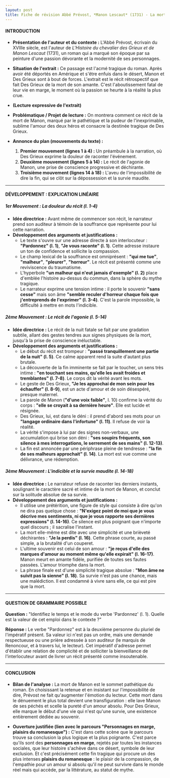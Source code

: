 ```yaml
---
layout: post
title: Fiche de révision Abbé Prévost, *Manon Lescaut* (1731) - La mort de Manon
---
```


#### **INTRODUCTION**

*   **Présentation de l'auteur et du contexte :** L'Abbé Prévost, écrivain du XVIIIe siècle, est l'auteur de *L'Histoire du chevalier des Grieux et de Manon Lescaut* (1731), un roman qui a marqué son époque par sa peinture d'une passion dévorante et la modernité de ses personnages.

*   **Situation de l'extrait :** Ce passage est l'acmé tragique du roman. Après avoir été déportés en Amérique et s'être enfuis dans le désert, Manon et Des Grieux sont à bout de forces. L'extrait est le récit rétrospectif que fait Des Grieux de la mort de son amante. C'est l'aboutissement fatal de leur vie en marge, le moment où la passion se heurte à la réalité la plus crue.

*   **(Lecture expressive de l'extrait)**

*   **Problématique / Projet de lecture :** On montrera comment ce récit de la mort de Manon, marqué par le pathétique et la pudeur de l'inexprimable, sublime l'amour des deux héros et consacre la destinée tragique de Des Grieux.

*   **Annonce du plan (mouvements du texte) :**
    1.  **Premier mouvement (lignes 1 à 4) :** Un préambule à la narration, où Des Grieux exprime la douleur de raconter l'événement.
    2.  **Deuxième mouvement (lignes 5 à 14) :** Le récit de l'agonie de Manon, une prise de conscience progressive et déchirante.
    3.  **Troisième mouvement (lignes 14 à 18) :** L'aveu de l'impossibilité de dire la fin, qui se clôt sur la dépossession et la survie maudite.

---

#### **DÉVELOPPEMENT : EXPLICATION LINÉAIRE**

##### **1er Mouvement : La douleur du récit (l. 1-4)**

*   **Idée directrice :** Avant même de commencer son récit, le narrateur prend son auditeur à témoin de la souffrance que représente pour lui cette narration.
*   **Développement des arguments et justifications :**
    *   Le texte s'ouvre sur une adresse directe à son interlocuteur : **"Pardonnez" (l. 1)**, **"Je vous raconte" (l. 1)**. Cette adresse instaure un ton de confidence et sollicite la compassion.
    *   Le champ lexical de la souffrance est omniprésent : **"qui me tue"**, **"malheur"**, **"pleurer"**, **"horreur"**. Le récit est présenté comme une reviviscence du traumatisme.
    *   L'hyperbole **"un malheur qui n'eut jamais d'exemple" (l. 2)** place d'emblée l'histoire au-dessus du commun, dans la sphère du mythe tragique.
    *   Le narrateur exprime une tension intime : il porte le souvenir **"sans cesse"** mais son âme **"semble reculer d'horreur chaque fois que j'entreprends de l'exprimer" (l. 3-4)**. C'est la parole impossible, la difficulté à mettre en mots l'indicible.

##### **2ème Mouvement : Le récit de l'agonie (l. 5-14)**

*   **Idée directrice :** Le récit de la nuit fatale se fait par une gradation subtile, allant des gestes tendres aux signes physiques de la mort, jusqu'à la prise de conscience inéluctable.
*   **Développement des arguments et justifications :**
    *   Le début du récit est trompeur : **"passé tranquillement une partie de la nuit" (l. 5)**. Ce calme apparent rend la suite d'autant plus brutale.
    *   La découverte de la fin imminente se fait par le toucher, un sens très intime : **"en touchant ses mains, qu'elle les avait froides et tremblantes" (l. 7-8)**. Le corps dit la vérité avant les mots.
    *   Le geste de Des Grieux, **"Je les approchai de mon sein pour les échauffer" (l. 8-9)**, est un acte d'amour et de soin désespéré, presque maternel.
    *   La parole de Manon (**"d'une voix faible"**, l. 10) confirme la vérité du corps : **"elle se croyait à sa dernière heure"**. Elle est lucide et résignée.
    *   Des Grieux, lui, est dans le déni : il prend d'abord ses mots pour un **"langage ordinaire dans l'infortune" (l. 11)**. Il refuse de voir la réalité.
    *   La vérité s'impose à lui par des signes non-verbaux, une accumulation qui brise son déni : **"ses soupirs fréquents, son silence à mes interrogations, le serrement de ses mains" (l. 12-13)**.
    *   La fin est annoncée par une périphrase pleine de tendresse : **"la fin de ses malheurs approchait" (l. 14)**. La mort est vue comme une délivrance, une rédemption.

##### **3ème Mouvement : L'indicible et la survie maudite (l. 14-18)**

*   **Idée directrice :** Le narrateur refuse de raconter les derniers instants, soulignant le caractère sacré et intime de la mort de Manon, et conclut sur la solitude absolue de sa survie.
*   **Développement des arguments et justifications :**
    *   Il utilise une prétérition, une figure de style qui consiste à dire qu'on ne dira pas quelque chose : **"N'exigez point de moi que je vous décrive mes sentiments, ni que je vous rapporte ses dernières expressions" (l. 14-16)**. Ce silence est plus poignant que n'importe quel discours ; il sacralise l'instant.
    *   La mort elle-même est dite avec une simplicité et une brièveté déchirantes : **"Je la perdis" (l. 16)**. Cette phrase courte, au passé simple, a la brutalité d'un couperet.
    *   L'ultime souvenir est celui de son amour : **"je reçus d'elle des marques d'amour au moment même qu'elle expirait" (l. 16-17)**. Manon meurt en amante fidèle, purifiée de toutes ses fautes passées. L'amour triomphe dans la mort.
    *   La phrase finale est d'une simplicité tragique absolue : **"Mon âme ne suivit pas la sienne" (l. 18)**. Sa survie n'est pas une chance, mais une malédiction. Il est condamné à vivre sans elle, ce qui est pire que la mort.

---

#### **QUESTION DE GRAMMAIRE POSSIBLE**

**Question :** "Identifiez le temps et le mode du verbe 'Pardonnez' (l. 1). Quelle est la valeur de cet emploi dans le contexte ?"

**Réponse :** Le verbe "Pardonnez" est à la deuxième personne du pluriel de l'impératif présent. Sa valeur ici n'est pas un ordre, mais une demande respectueuse ou une prière adressée à son auditeur (le marquis de Renoncour, et à travers lui, le lecteur). Cet impératif d'adresse permet d'établir une relation de complicité et de solliciter la bienveillance de l'interlocuteur avant de livrer un récit présenté comme insoutenable.

---

#### **CONCLUSION**

*   **Bilan de l'analyse :** La mort de Manon est le sommet pathétique du roman. En choisissant la retenue et en insistant sur l'impossibilité de dire, Prévost ne fait qu'augmenter l'émotion du lecteur. Cette mort dans le dénuement le plus total devient une transfiguration : elle lave Manon de ses péchés et scelle la pureté d'un amour absolu. Pour Des Grieux, elle marque le début d'une vie qui n'est qu'une survie, une existence entièrement dédiée au souvenir.

*   **Ouverture justifiée (lien avec le parcours "Personnages en marge, plaisirs du romanesque") :** C'est dans cette scène que le parcours trouve sa conclusion la plus logique et la plus poignante. C'est parce qu'ils sont des **personnages en marge**, rejetés par toutes les instances sociales, que leur histoire s'achève dans ce désert, symbole de leur exclusion. Et c'est précisément cette fin tragique qui procure un des plus intenses **plaisirs du romanesque** : le plaisir de la compassion, de l'empathie pour un amour si absolu qu'il ne peut survivre dans le monde réel mais qui accède, par la littérature, au statut de mythe.
